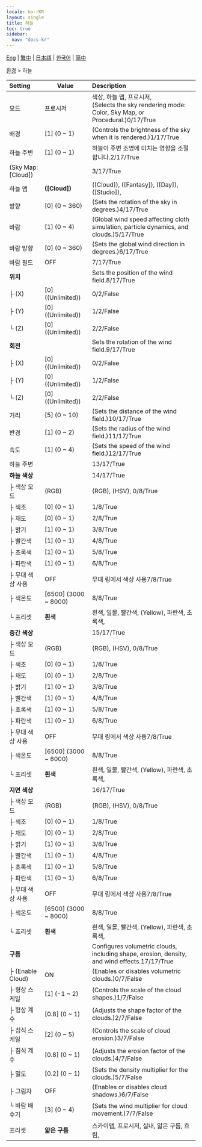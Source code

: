 ```yaml
---
locale: ko-rKR
layout: single
title: 하늘
toc: true
sidebar:
  nav: "docs-kr"
---
```

[Eng](/dancexr/menu/2025.4/scene/sky) | [繁中](/tw/dancexr/menu/2025.4/scene/sky) | [日本語](/jp/dancexr/menu/2025.4/scene/sky) | [한국어](/kr/dancexr/menu/2025.4/scene/sky) | [简中](/zh/dancexr/menu/2025.4/scene/sky)

[환경](../menu#환경) > 하늘



| Setting | Value | Description |
| :--- | --- | :--- |
| 모드 | 프로시저 | 색상, 하늘 맵, 프로시저, <br/>(Selects the sky rendering mode: Color, Sky Map, or Procedural.)0/17/True
| 배경 | [1] (0 ~ 1) | (Controls the brightness of the sky when it is rendered.)1/17/True
| 하늘 주변 | [1] (0 ~ 1) | 하늘이 주변 조명에 미치는 영향을 조절합니다.2/17/True
| (Sky Map: [Cloud]) || 3/17/True
| 하늘 맵 | **([Cloud])** | ([Cloud]), ([Fantasy]), ([Day]), ([Studio]),  |
| 방향 | [0] (0 ~ 360) | (Sets the rotation of the sky in degrees.)4/17/True
| 바람 | [1] (0 ~ 4) | (Global wind speed affecting cloth simulation, particle dynamics, and clouds.)5/17/True
| 바람 방향 | [0] (0 ~ 360) | (Sets the global wind direction in degrees.)6/17/True
| 바람 필드 | OFF | 7/17/True
| **위치** | | Sets the position of the wind field.8/17/True
| ├ (X) | [0] ((Unlimited)) | 0/2/False
| ├ (Y) | [0] ((Unlimited)) | 1/2/False
| └ (Z) | [0] ((Unlimited)) | 2/2/False
| **회전** | | Sets the rotation of the wind field.9/17/True
| ├ (X) | [0] ((Unlimited)) | 0/2/False
| ├ (Y) | [0] ((Unlimited)) | 1/2/False
| └ (Z) | [0] ((Unlimited)) | 2/2/False
| 거리 | [5] (0 ~ 10) | (Sets the distance of the wind field.)10/17/True
| 반경 | [1] (0 ~ 2) | (Sets the radius of the wind field.)11/17/True
| 속도 | [1] (0 ~ 4) | (Sets the speed of the wind field.)12/17/True
| 하늘 주변 || 13/17/True
| **하늘 색상** | | 14/17/True
| ├ 색상 모드 | (RGB) | (RGB), (HSV), 0/8/True
| ├ 색조 | [0] (0 ~ 1) | 1/8/True
| ├ 채도 | [0] (0 ~ 1) | 2/8/True
| ├ 밝기 | [1] (0 ~ 1) | 3/8/True
| ├ 빨간색 | [1] (0 ~ 1) | 4/8/True
| ├ 초록색 | [1] (0 ~ 1) | 5/8/True
| ├ 파란색 | [1] (0 ~ 1) | 6/8/True
| ├ 무대 색상 사용 | OFF | 무대 링에서 색상 사용7/8/True
| ├ 색온도 | [6500] (3000 ~ 8000) | 8/8/True
| └ 프리셋 | **흰색** | 흰색, 일몰, 빨간색, (Yellow), 파란색, 초록색,  |
| **중간 색상** | | 15/17/True
| ├ 색상 모드 | (RGB) | (RGB), (HSV), 0/8/True
| ├ 색조 | [0] (0 ~ 1) | 1/8/True
| ├ 채도 | [0] (0 ~ 1) | 2/8/True
| ├ 밝기 | [1] (0 ~ 1) | 3/8/True
| ├ 빨간색 | [1] (0 ~ 1) | 4/8/True
| ├ 초록색 | [1] (0 ~ 1) | 5/8/True
| ├ 파란색 | [1] (0 ~ 1) | 6/8/True
| ├ 무대 색상 사용 | OFF | 무대 링에서 색상 사용7/8/True
| ├ 색온도 | [6500] (3000 ~ 8000) | 8/8/True
| └ 프리셋 | **흰색** | 흰색, 일몰, 빨간색, (Yellow), 파란색, 초록색,  |
| **지면 색상** | | 16/17/True
| ├ 색상 모드 | (RGB) | (RGB), (HSV), 0/8/True
| ├ 색조 | [0] (0 ~ 1) | 1/8/True
| ├ 채도 | [0] (0 ~ 1) | 2/8/True
| ├ 밝기 | [1] (0 ~ 1) | 3/8/True
| ├ 빨간색 | [1] (0 ~ 1) | 4/8/True
| ├ 초록색 | [1] (0 ~ 1) | 5/8/True
| ├ 파란색 | [1] (0 ~ 1) | 6/8/True
| ├ 무대 색상 사용 | OFF | 무대 링에서 색상 사용7/8/True
| ├ 색온도 | [6500] (3000 ~ 8000) | 8/8/True
| └ 프리셋 | **흰색** | 흰색, 일몰, 빨간색, (Yellow), 파란색, 초록색,  |
| **구름** | | Configures volumetric clouds, including shape, erosion, density, and wind effects.17/17/True
| ├ (Enable Cloud) | ON | (Enables or disables volumetric clouds.)0/7/False
| ├ 형상 스케일 | [1] (-1 ~ 2) | (Controls the scale of the cloud shapes.)1/7/False
| ├ 형상 계수 | [0.8] (0 ~ 1) | (Adjusts the shape factor of the clouds.)2/7/False
| ├ 침식 스케일 | [2] (0 ~ 5) | (Controls the scale of cloud erosion.)3/7/False
| ├ 침식 계수 | [0.8] (0 ~ 1) | (Adjusts the erosion factor of the clouds.)4/7/False
| ├ 밀도 | [0.2] (0 ~ 1) | (Sets the density multiplier for the clouds.)5/7/False
| ├ 그림자 | OFF | (Enables or disables cloud shadows.)6/7/False
| └ 바람 배수기 | [3] (0 ~ 4) | (Sets the wind multiplier for cloud movement.)7/7/False
| 프리셋 | **얇은 구름** | 스카이맵, 프로시저, 실내, 얇은 구름, 흐림,  |

